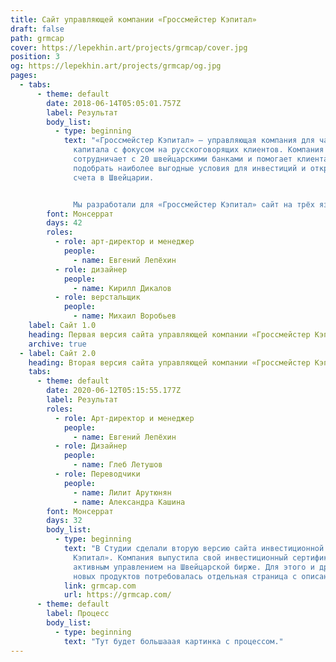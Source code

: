 ```yaml
---
title: Сайт управляющей компании «Гроссмейстер Кэпитал»
draft: false
path: grmcap
cover: https://lepekhin.art/projects/grmcap/cover.jpg
position: 3
og: https://lepekhin.art/projects/grmcap/og.jpg
pages:
  - tabs:
      - theme: default
        date: 2018-06-14T05:05:01.757Z
        label: Результат
        body_list:
          - type: beginning
            text: "«Гроссмейстер Кэпитал» — управляющая компания для частного
              капитала с фокусом на русскоговорящих клиентов. Компания
              сотрудничает с 20 швейцарскими банками и помогает клиентам
              подобрать наиболее выгодные условия для инвестиций и открытия
              счета в Швейцарии.


              Мы разработали для «Гроссмейстер Кэпитал» сайт на трёх языках: русском, английском и немецком."
        font: Монсеррат
        days: 42
        roles:
          - role: арт-директор и менеджер
            people:
              - name: Евгений Лепёхин
          - role: дизайнер
            people:
              - name: Кирилл Дикалов
          - role: верстальщик
            people:
              - name: Михаил Воробьев
    label: Сайт 1.0
    heading: Первая версия сайта управляющей компании «Гроссмейстер Кэпитал»
    archive: true
  - label: Сайт 2.0
    heading: Вторая версия сайта управляющей компании «Гроссмейстер Кэпитал»
    tabs:
      - theme: default
        date: 2020-06-12T05:15:55.177Z
        label: Результат
        roles:
          - role: Арт-директор и менеджер
            people:
              - name: Евгений Лепёхин
          - role: Дизайнер
            people:
              - name: Глеб Летушов
          - role: Переводчики
            people:
              - name: Лилит Арутюнян
              - name: Александра Кашина
        font: Монсеррат
        days: 32
        body_list:
          - type: beginning
            text: "В Студии сделали вторую версию сайта инвестиционной компании «Гроссмейстер
              Кэпитал». Компания выпустила свой инвестиционный сертификат с
              активным управлением на Швейцарской бирже. Для этого и других
              новых продуктов потребовалась отдельная страница с описанием."
            link: grmcap.com
            url: https://grmcap.com/
      - theme: default
        label: Процесс
        body_list:
          - type: beginning
            text: "Тут будет большааая картинка с процессом."
---
```

